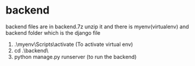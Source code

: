 # backend
backend files are in backend.7z
unzip it and there is myenv(virtualenv) and backend folder which is the django file
1. .\myenv\Scripts\activate (To activate virtual env)
2. cd .\backend\
3. python manage.py runserver (to run the backend)
